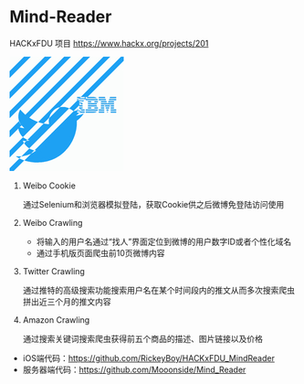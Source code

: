 # Mind-Reader
HACKxFDU
项目 https://www.hackx.org/projects/201

![image](https://github.com/huabinzheng/Mind-Reader/blob/master/Icon.jpg)

1. Weibo Cookie

   通过Selenium和浏览器模拟登陆，获取Cookie供之后微博免登陆访问使用

2. Weibo Crawling

   - 将输入的用户名通过“找人”界面定位到微博的用户数字ID或者个性化域名
   - 通过手机版页面爬虫前10页微博内容

3. Twitter Crawling

   通过推特的高级搜索功能搜索用户名在某个时间段内的推文从而多次搜索爬虫拼出近三个月的推文内容

4. Amazon Crawling

   通过搜索关键词搜索爬虫获得前五个商品的描述、图片链接以及价格

- iOS端代码：https://github.com/RickeyBoy/HACKxFDU_MindReader
- 服务器端代码：https://github.com/Mooonside/Mind_Reader
